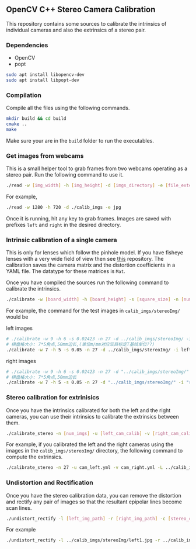 ## OpenCV C++ Stereo Camera Calibration

This repository contains some sources to calibrate the intrinsics of individual cameras and also the extrinsics of a stereo pair.

### Dependencies

- OpenCV
- popt
```bash
sudo apt install libopencv-dev
sudo apt install libpopt-dev
```
### Compilation

Compile all the files using the following commands.

```bash
mkdir build && cd build
cmake ..
make
```

Make sure your are in the `build` folder to run the executables.

### Get images from webcams

This is a small helper tool to grab frames from two webcams operating as a stereo pair. Run the following command to use it.

```bash
./read -w [img_width] -h [img_height] -d [imgs_directory] -e [file_extension]
```

For example,

```bash
./read -w 1280 -h 720 -d ./calib_imgs -e jpg
```

Once it is running, hit any key to grab frames. Images are saved with prefixes `left` and `right` in the desired directory.

### Intrinsic calibration of a single camera

This is only for lenses which follow the pinhole model. If you have fisheye lenses with a very wide field of view then see [this](https://github.com/sourishg/fisheye_stereo_calibration) repository. The calibration saves the camera matrix and the distortion coefficients in a YAML file. The datatype for these matrices is `Mat`.

Once you have compiled the sources run the following command to calibrate the intrinsics.

```bash
./calibrate -w [board_width] -h [board_height] -s [square_size] -n [num_imgs] -d [imgs_directory] -i [imgs_filename] -o [file_extension] -e [output_filename]
```

For example, the command for the test images in `calib_imgs/stereoImg/` would be

left images
```bash
# ./calibrate -w 9 -h 6 -s 0.02423 -n 27 -d ../calib_imgs/stereoImg/ -i left -o cam_left.yml -e jpg
# 棋盘格大小: 7*5角点,50mm边长,(单位m/mm对应双目标定T基线单位??)
./calibrate -w 7 -h 5 -s 0.05 -n 27 -d ../calib_imgs/stereoImg/ -i left -o cam_left.yml -e jpg
```

right images
```bash
# ./calibrate -w 9 -h 6 -s 0.02423 -n 27 -d "../calib_imgs/stereoImg/" -i "right" -o "cam_right.yml" -e "jpg"
# 棋盘格大小: 7*5角点,50mm边长
./calibrate -w 7 -h 5 -s 0.05 -n 27 -d "../calib_imgs/stereoImg/" -i "right" -o "cam_right.yml" -e "jpg"
```

### Stereo calibration for extrinisics

Once you have the intrinsics calibrated for both the left and the right cameras, you can use their intrinsics to calibrate the extrinsics between them.

```bash
./calibrate_stereo -n [num_imgs] -u [left_cam_calib] -v [right_cam_calib] -L [left_img_dir] -R [right_img_dir] -l [left_img_prefix] -r [right_img_prefix] -o [output_calib_file] -e [file_extension]
```

For example, if you calibrated the left and the right cameras using the images in the `calib_imgs/stereoImg/` directory, the following command to compute the extrinsics.

```bash
./calibrate_stereo -n 27 -u cam_left.yml -v cam_right.yml -L ../calib_imgs/stereoImg/ -R ../calib_imgs/stereoImg/ -l left -r right -o cam_stereo.yml -e jpg
```

### Undistortion and Rectification

Once you have the stereo calibration data, you can remove the distortion and rectify any pair of images so that the resultant epipolar lines become scan lines.

```bash
./undistort_rectify -l [left_img_path] -r [right_img_path] -c [stereo_calib_file] -L [output_left_img] -R [output_right_img]
```

For example

```bash
./undistort_rectify -l ../calib_imgs/stereoImg/left1.jpg -r ../calib_imgs/stereoImg/right1.jpg -c cam_stereo.yml -L left_rectify.jpg -R right_rectify.jpg
```
